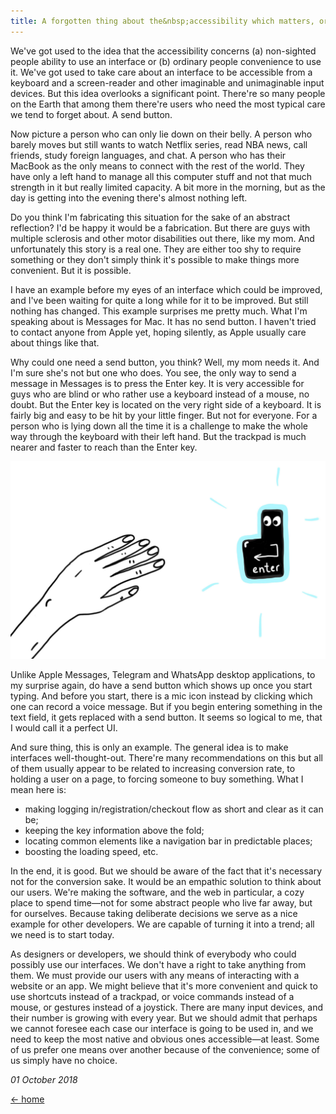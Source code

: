 ```yaml
---
title: A forgotten thing about the&nbsp;accessibility which matters, or A&nbsp;story about a&nbsp;button which doesn't exist
---
```


We've got used to the idea that the accessibility concerns (a) non-sighted people ability to use an interface or (b) ordinary people convenience to use it. We've got used to take care about an interface to be accessible from a keyboard and a screen-reader and other imaginable and unimaginable input devices. But this idea overlooks a significant point. There're so many people on the Earth that among them there're users who need the most typical care we tend to forget about. A send button.

Now picture a person who can only lie down on their belly. A person who barely moves but still wants to watch Netflix series, read NBA news, call friends, study foreign languages, and chat. A person who has their MacBook as the only means to connect with the rest of the world. They have only a left hand to manage all this computer stuff and not that much strength in it but really limited capacity. A bit more in the morning, but as the day is getting into the evening there's almost nothing left.

Do you think I'm fabricating this situation for the sake of an abstract reflection? I'd be happy it would be a fabrication. But there are guys with multiple sclerosis and other motor disabilities out there, like my mom. And unfortunately this story is a real one. They are either too shy to require something or they don't simply think it's possible to make things more convenient. But it is possible.

I have an example before my eyes of an interface which could be improved, and I've been waiting for quite a long while for it to be improved. But still nothing has changed. This example surprises me pretty much. What I'm speaking about is Messages for Mac. It has no send button. I haven't tried to contact anyone from Apple yet, hoping silently, as Apple usually care about things like that.

Why could one need a send button, you think? Well, my mom needs it. And I'm sure she's not but one who does. You see, the only way to send a message in Messages is to press the Enter key. It is very accessible for guys who are blind or who rather use a keyboard instead of a mouse, no doubt. But the Enter key is located on the very right side of a keyboard. It is fairly big and easy to be hit by your little finger. But not for everyone. For a person who is lying down all the time it is a challenge to make the whole way through the keyboard with their left hand. But the trackpad is much nearer and faster to reach than the Enter key.

![Alt text](/img/enter-button.jpeg)

Unlike Apple Messages, Telegram and WhatsApp desktop applications, to my surprise again, do have a send button which shows up once you start typing. And before you start, there is a mic icon instead by clicking which one can record a voice message. But if you begin entering something in the text field, it gets replaced with a send button. It seems so logical to me, that I would call it a perfect UI.

And sure thing, this is only an example. The general idea is to make interfaces well-thought-out. There're many recommendations on this but all of them usually appear to be related to increasing conversion rate, to holding a user on a page, to forcing someone to buy something. What I mean here is:
- making logging in/registration/checkout flow as short and clear as it can be;
- keeping the key information above the fold;
- locating common elements like a navigation bar in predictable places;
- boosting the loading speed, etc.

In the end, it is good. But we should be aware of the fact that it's necessary not for the conversion sake. It would be an empathic solution to think about our users. We're making the software, and the web in particular, a cozy place to spend time&mdash;not for some abstract people who live far away, but for ourselves. Because taking deliberate decisions we serve as a nice example for other developers. We are capable of turning it into a trend; all we need is to start today.

As designers or developers, we should think of everybody who could possibly use our interfaces. We don't have a right to take anything from them. We must provide our users with any means of interacting with a website or an app. We might believe that it's more convenient and quick to use shortcuts instead of a trackpad, or voice commands instead of a mouse, or gestures instead of a joystick. There are many input devices, and their number is growing with every year. But we should admit that perhaps we cannot foresee each case our interface is going to be used in, and we need to keep the most native and obvious ones accessible&mdash;at least. Some of us prefer one means over another because of the convenience; some of us simply have no choice.

*01 October 2018*

[&larr; home](/)
